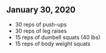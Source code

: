 ## January 30, 2020

- 30 reps of push-ups
- 30 reps of leg raises
- 15 reps of dumbell squats (40 lbs)
- 15 reps of body weight squats
